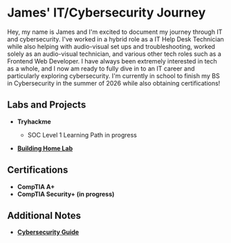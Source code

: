 <h1>James' IT/Cybersecurity Journey</h1> 
<p>Hey, my name is James and I'm excited to document my journey through IT and cybersecurity. I've worked in a hybrid role as a IT Help Desk Technician while also helping with audio-visual set ups and troubleshooting, worked solely as an audio-visual technician, and various other tech roles such as a Frontend Web Developer. I have always been extremely interested in tech as a whole, and I now am ready to fully dive in to an IT career and particularly exploring cybersecurity. I'm currently in school to finish my BS in Cybersecurity in the summer of 2026 while also obtaining certifications!</p>

<!-- <br/><a href="https://github.com/joshmadakor1">Programmer</a>, <a href="https://www.linkedin.com/in/joshmadakor/">Cybersecurity Professional</a>, <a href="https://www.youtube.com/c/joshmadakor">YouTuber</a>
-->

<h2>Labs and Projects</h2>

- <b>Tryhackme</b>
  - SOC Level 1 Learning Path in progress
    
- <a href="https://github.com/securedbyjames/Building-Home-Lab"><b>Building Home Lab</b></a>
    
<h2>Certifications</h2>

- <b>CompTIA A+</b>
- <b>CompTIA Security+ (in progress)</b>

<h2>Additional Notes</h2>

- <a href="https://docs.google.com/spreadsheets/d/1uHMTLp9OpQaw1wV2qHe39qIWnECLrsOXHHV8WUyWZeg/edit?usp=sharing"><b>Cybersecurity Guide</b></a>

<!--
- [A Day in the Life of a Cybersecurity Anayst](https://www.youtube.com/watch?v=uHy3oM7NnoU)
- [How to Create a KeyLogger (C#)](https://www.youtube.com/watch?v=N-L9hklSlNk)
- [Ransomware Demonstration (C#)](https://www.youtube.com/watch?v=OfvdQeh79s0)
- [Is WGU Legit?](https://www.youtube.com/watch?v=E2MwRWxDBkA)

<h2> 🤳 Connect with me:</h2>

[<img align="left" alt="JoshMadakor | YouTube" width="22px" src="https://cdn.jsdelivr.net/npm/simple-icons@v3/icons/youtube.svg" />][youtube]
[<img align="left" alt="JoshMadakor | Twitter" width="22px" src="https://cdn.jsdelivr.net/npm/simple-icons@v3/icons/twitter.svg" />][twitter]
[<img align="left" alt="JoshMadakor | LinkedIn" width="22px" src="https://cdn.jsdelivr.net/npm/simple-icons@v3/icons/linkedin.svg" />][linkedin]
[<img align="left" alt="JoshMadakor | Instagram" width="22px" src="https://cdn.jsdelivr.net/npm/simple-icons@v3/icons/instagram.svg" />][instagram]

[twitter]: https://twitter.com/joshmadakor
[youtube]: https://www.youtube.com/c/joshmadakor
[instagram]: https://www.instagram.com/joshmadakor/
[linkedin]: https://linkedin.com/in/joshmadakor

<!--
**securedbyjames** is a ✨ _special_ ✨ repository because its `README.md` (this file) appears on your GitHub profile.
-->
